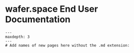 # wafer.space End User Documentation

```{toctree}
---
maxdepth: 3
---
# Add names of new pages here without the .md extension:
```
